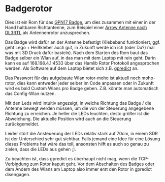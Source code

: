 Badgerotor
==========

Dies ist ein Rom für das [GPN17 Badge](https://entropia.de/GPN17:Badge), um
dies zusammen mit einer in der Hand haltbaren Richtantenne, zum Beispiel einer
[Arrow Antenne nach DL3RTL](http://www.dl3rtl.de/dl3rtl_arrow_antenna.php) als
Antennenrotor anzusprechen.

Das Badge wird dafür an der Antenne befestigt (Klebeband funktioniert, ggf.
geht Lego + Heißkleber auch gut, in Zukunft werde ich ich (oder Du?) mal was
mit 3D Druck dafür basteln). Nach dem Starten des Rom baut das Badge selber
ein Wlan auf, in das man mit dem Laptop mit rein geht. Darin kann es auf
168.168.4.1:4533 über das Hamlib Rotor Protokoll angesprochen werden. Als
Software auf dem Laptop bietet sich z.B.
[gpredict](http://gpredict.oz9aec.net/) an.

Das Passwort für das aufgebaute Wlan rotor-moho ist aktuell noch moho-rotor,
dies kann entweder jeder selber im Code anpassen oder in Zukunft wird es bald
Custom Wlans pro Badge geben. Z.B. könnte man automatisch das Config-Wlan
nutzen.

Mit den Leds wird intuitiv angezeigt, in welche Richtung das Badge / die
Antenne bewegt werden müssen, um die von der Steuerung angegebene Richtung
zu erreichen. Je heller die LEDs leuchten, desto größer ist die Abweichung.
Die aktuelle Position wird auch an die Steuerung zurückgemeldet.

Leider stört die Ansteuerung der LEDs relativ stark auf 70cm, in einem SDR ist
der Unterschied sehr gut sichtbar. Falls jemand eine Idee für eine Lösung
dieses Problems hat wäre das toll, ansonsten hilft es auch so genau zu zielen,
dass die LEDs aus gehen ;).

Zu beachten ist, dass gpredict es überhaupt nicht mag, wenn die TCP-Verbindung
zum Rotor kaputt geht. Vor dem Abschalten des Badges oder dem Ändern des Wlans
am Laptop also immer erst den Rotor in gpredict disengagen.

